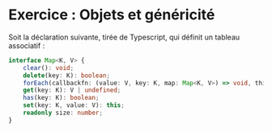 # Exercice : Objets et généricité
Soit la déclaration suivante, tirée de Typescript, qui définit un tableau associatif :

```typescript
interface Map<K, V> {
    clear(): void;
    delete(key: K): boolean;
    forEach(callbackfn: (value: V, key: K, map: Map<K, V>) => void, thisArg?: any): void;
    get(key: K): V | undefined;
    has(key: K): boolean;
    set(key: K, value: V): this;
    readonly size: number;
}
```
